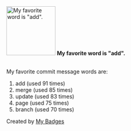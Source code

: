 <img src="https://my-badges.github.io/my-badges/favorite-word.png" alt="My favorite word is &quot;add&quot;." title="My favorite word is &quot;add&quot;." width="128">
<strong>My favorite word is &quot;add&quot;.</strong>
<br><br>

My favorite commit message words are:

1. add (used 91 times)
2. merge (used 85 times)
3. update (used 83 times)
4. page (used 75 times)
5. branch (used 70 times)


Created by <a href="https://github.com/my-badges/my-badges">My Badges</a>